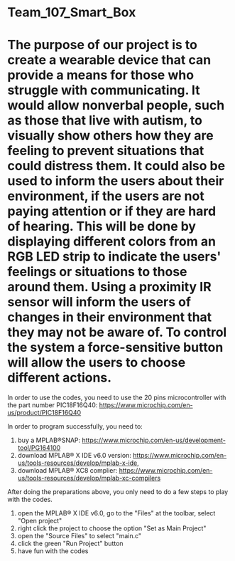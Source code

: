# Team_107_Smart_Box
# The purpose of our project is to create a wearable device that can provide a means for those who struggle with communicating. It would allow nonverbal people, such as those that live with autism, to visually show others how they are feeling to prevent situations that could distress them. It could also be used to inform the users about their environment, if the users are not paying attention or if they are hard of hearing. This will be done by displaying different colors from an RGB LED strip to indicate the users' feelings or situations to those around them. Using a proximity IR sensor will inform the users of changes in their environment that they may not be aware of. To control the system a force-sensitive button will allow the users to choose different actions.

In order to use the codes, you need to use the 20 pins microcontroller with the part number PIC18F16Q40: https://www.microchip.com/en-us/product/PIC18F16Q40

In order to program successfully, you need to: 
1. buy a MPLAB®SNAP: https://www.microchip.com/en-us/development-tool/PG164100
2. download MPLAB® X IDE v6.0 version: https://www.microchip.com/en-us/tools-resources/develop/mplab-x-ide,
3. download MPLAB® XC8 complier: https://www.microchip.com/en-us/tools-resources/develop/mplab-xc-compilers

After doing the preparations above, you only need to do a few steps to play with the codes.
1. open the MPLAB® X IDE v6.0, go to the "Files" at the toolbar, select "Open project"
2. right click the project to choose the option "Set as Main Project"
3. open the "Source Files" to select "main.c"
4. click the green "Run Project" button
5. have fun with the codes
                                              
                                                      

